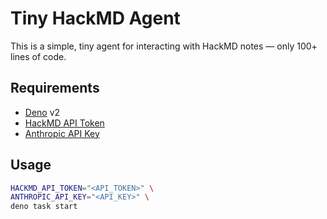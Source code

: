 # Tiny HackMD Agent

This is a simple, tiny agent for interacting with HackMD notes — only 100+ lines
of code.

## Requirements

- [Deno](https://deno.com/) v2
- [HackMD API Token](https://hackmd.io/settings#api)
- [Anthropic API Key](https://console.anthropic.com/account/keys)

## Usage

```bash
HACKMD_API_TOKEN="<API_TOKEN>" \
ANTHROPIC_API_KEY="<API_KEY>" \
deno task start
```
